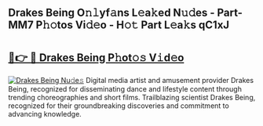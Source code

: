 ## Drakes Being O𝚗𝚕yf𝚊ns L𝚎a𝚔ed N𝚞𝚍es - Part-MM7 P𝚑𝚘tos Vi𝚍𝚎o - H𝚘𝚝 Part L𝚎a𝚔s qC1xJ

# <h2><a href="http://kf40cf.oniu.top/?m=Drakes+Being">🔗👉 🔴 Drakes Being P𝚑ot𝚘𝚜 V𝚒d𝚎o</a></h2>

[![Drakes Being Nu𝚍e𝚜](https://i.imgur.com/0qMVB7G.gif)](http://kf40cf.oniu.top/?m=Drakes+Being)
Digital media artist and amusement provider Drakes Being, recognized for disseminating dance and lifestyle content through trending choreographies and short films. Trailblazing scientist Drakes Being, recognized for their groundbreaking discoveries and commitment to advancing knowledge.  
